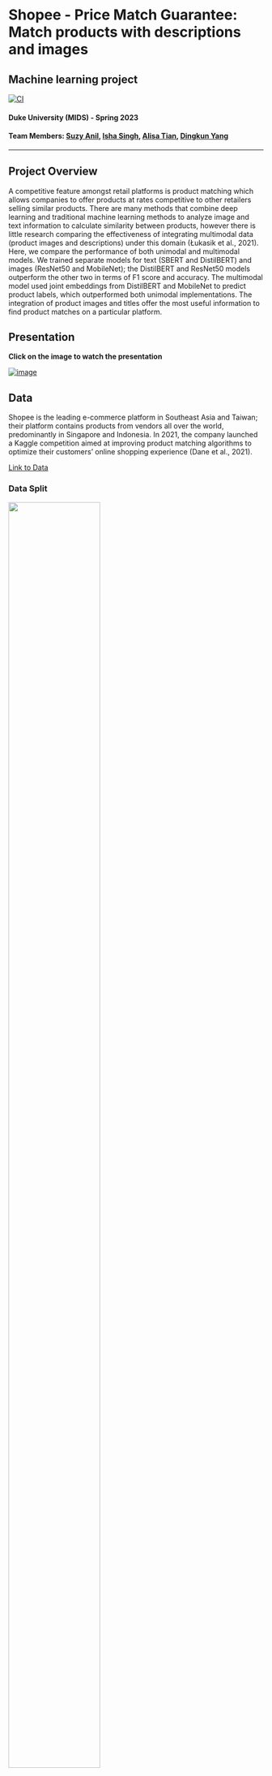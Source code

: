 # Shopee - Price Match Guarantee: Match products with descriptions and images


## Machine learning project
[![CI](https://github.com/nogibjj/Shopee-Price-Match-Guarantee/actions/workflows/main.yml/badge.svg)](https://github.com/nogibjj/Shopee-Price-Match-Guarantee/actions/workflows/main.yml)

#### Duke University (MIDS) - Spring 2023

#### Team Members: [Suzy Anil](https://github.com/sanil72900), [Isha Singh](https://github.com/IshaSingh01), [Alisa Tian](https://github.com/alisa0705), [Dingkun Yang](https://github.com/Yer1k)

----

## Project Overview
A competitive feature amongst retail platforms is product matching which allows companies to offer products at rates competitive to other retailers selling similar products. There are many methods that combine deep learning and traditional machine learning methods to analyze image and text information to calculate similarity between products, however there is little research comparing the effectiveness of integrating multimodal data (product images and descriptions) under this domain (Łukasik et al., 2021). Here, we compare the performance of both unimodal and multimodal models. We trained separate models for text (SBERT and DistilBERT) and images (ResNet50 and MobileNet); the DistilBERT and ResNet50 models outperform the other two in terms of  F1 score and accuracy. The multimodal model used joint embeddings from DistilBERT and MobileNet to predict product labels, which outperformed both unimodal implementations. The integration of product images and titles offer the most useful information to find product matches on a particular platform. 

## Presentation

**Click on the image to watch the presentation**

[![image](https://user-images.githubusercontent.com/81750079/233124833-7b0fcfab-86bf-4579-a364-d508ebd4a798.png)](https://youtu.be/FvDNHgyIBxA)

## Data
Shopee is the leading e-commerce platform in Southeast Asia and Taiwan; their platform contains products from vendors all over the world, predominantly in Singapore and Indonesia. In 2021, the company launched a Kaggle competition aimed at improving product matching algorithms to optimize their customers’ online shopping experience (Dane et al., 2021).

[Link to Data](https://www.kaggle.com/c/shopee-product-matching/data)

### Data Split

<img src="https://user-images.githubusercontent.com/81750079/233125918-3a55fe21-266c-4744-9c87-af08063d9e00.png" width="60%" height="80%">


## Methods
We used the following methods to train our models:
- [SBERT](https://www.sbert.net/)
- [DistilBERT](https://huggingface.co/transformers/model_doc/distilbert.html)
- [ResNet50](https://keras.io/api/applications/resnet/)
- [MobileNet](https://keras.io/api/applications/mobilenet/)
- Joint Embeddings of DistilBERT and MobileNet

<img src="https://user-images.githubusercontent.com/81750079/233115703-5d9269f0-c75e-4f19-86df-1d42a974fdaa.png"  width="30%" height="40%">


## Results
The following table shows the performance of the models trained on the Shopee dataset. The DistilBERT and ResNet50 models outperform the other two in terms of  F1 score and accuracy. The multimodal model used joint embeddings from DistilBERT and MobileNet* to predict product labels , which outperformed both unimodal implementations. The integration of product images and titles offer the most useful information to find product matches on a particular platform.

Note: Due to computational restritions, we substitued ResNet50 to MobileNet for the multimodal model.

Performance on Test Set
Model Type| Model | F1 Score | Accuracy |
| --- | --- | --- | --- |
| Text | SBERT | 0.43 | 0.45 |
| Text | DistilBERT | 0.48 | 0.45 |
| Image | ResNet50 | 0.45 | 0.48 |
| Image | MobileNet | 0.38 | 0.40 |
| Text & Image | Multimodal | 0.50 | 0.53 |


## Reproducibility
To reproduce our results, please follow the steps below:
1. Clone the repository
1. Install the requirements in `requirements.txt` using `pip install -r requirements.txt`
1. If you cannot access data in `00_source_data` in this repo, download the data from the [Shopee Kaggle competition](https://www.kaggle.com/c/shopee-product-matching/data)
1. Under `10_code`, run `01_train_test_split.ipynb` to split the data into train, validation and test sets
1. Under `10_code`, run `02_Bert_Model.ipynb` to train and use the embeddings from SBERT and DistilBERT
1. Under `10_code`, run `03_ResNet50_Embeddings.ipynb` to train and use the embeddings from ResNet50
1. Under `10_code`, run `04_MobileNet_Embeddings.ipynb` to train and use the embeddings from MobileNet
1. Under `10_code`, run `05_Multimodal_Model_Embeddings.ipynb` to train and use the embeddings from DistilBERT and MobileNet
